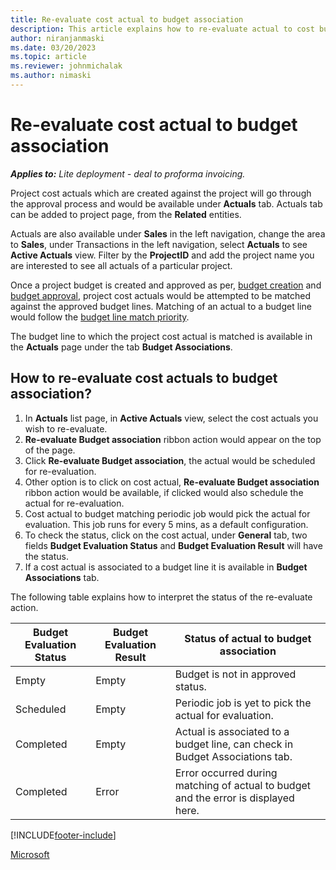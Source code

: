 ```yaml
---
title: Re-evaluate cost actual to budget association 
description: This article explains how to re-evaluate actual to cost budget association. 
author: niranjanmaski
ms.date: 03/20/2023
ms.topic: article
ms.reviewer: johnmichalak
ms.author: nimaski
---
```


# Re-evaluate cost actual to budget association

**_Applies to:_** _Lite deployment - deal to proforma invoicing._

Project cost actuals which are created against the project will go through the approval process and would be available under **Actuals** tab. Actuals tab can be
added to project page, from the **Related** entities. 

Actuals are also available under **Sales** in the left navigation, change the area to **Sales**, under Transactions in the left navigation, select **Actuals** to see
**Active Actuals** view. Filter by the **ProjectID** and add the project name you are interested to see all actuals of a particular project.

Once a project budget is created and approved as per, [budget creation](create-delete-project-budget.md) and [budget approval](project-budget-status-mgmt.md), project
cost actuals would be attempted to be matched against the approved budget lines. Matching of an actual to a budget line would follow the [budget line match priority](budget-line-match-priority.md).

The budget line to which the project cost actual is matched is available in the **Actuals** page under the tab **Budget Associations**.

## How to re-evaluate cost actuals to budget association?

1. In **Actuals** list page, in **Active Actuals** view, select the cost actuals you wish to re-evaluate.
2. **Re-evaluate Budget association** ribbon action would appear on the top of the page.
3. Click **Re-evaluate Budget association**, the actual would be scheduled for re-evaluation.
4. Other option is to click on cost actual, **Re-evaluate Budget association** ribbon action would be available, if clicked would also schedule the actual for re-evaluation.
5. Cost actual to budget matching periodic job would pick the actual for evaluation. This job runs for every 5 mins, as a default configuration.
6. To check the status, click on the cost actual, under **General** tab, two fields **Budget Evaluation Status** and **Budget Evaluation Result** will have the status. 
7. If a cost actual is associated to a budget line it is available in **Budget Associations** tab.

The following table explains how to interpret the status of the re-evaluate action.

| Budget Evaluation Status | Budget Evaluation Result | Status of actual to budget association |
|---|---|---|
| Empty | Empty | Budget is not in approved status. |
| Scheduled | Empty | Periodic job is yet to pick the actual for evaluation.  |
| Completed | Empty | Actual is associated to a budget line, can check in Budget Associations tab.  |
| Completed | Error | Error occurred during matching of actual to budget and the error is displayed here.  |



[!INCLUDE[footer-include](../../includes/footer-banner.md)]

[Microsoft](https://www.microsoft.com)
